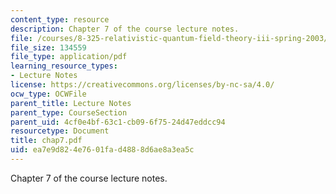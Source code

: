 ```yaml
---
content_type: resource
description: Chapter 7 of the course lecture notes.
file: /courses/8-325-relativistic-quantum-field-theory-iii-spring-2003/ea7e9d824e7601fad4888d6ae8a3ea5c_chap7.pdf
file_size: 134559
file_type: application/pdf
learning_resource_types:
- Lecture Notes
license: https://creativecommons.org/licenses/by-nc-sa/4.0/
ocw_type: OCWFile
parent_title: Lecture Notes
parent_type: CourseSection
parent_uid: 4cf0e4bf-63c1-cb09-6f75-24d47eddcc94
resourcetype: Document
title: chap7.pdf
uid: ea7e9d82-4e76-01fa-d488-8d6ae8a3ea5c
---
```

Chapter 7 of the course lecture notes.